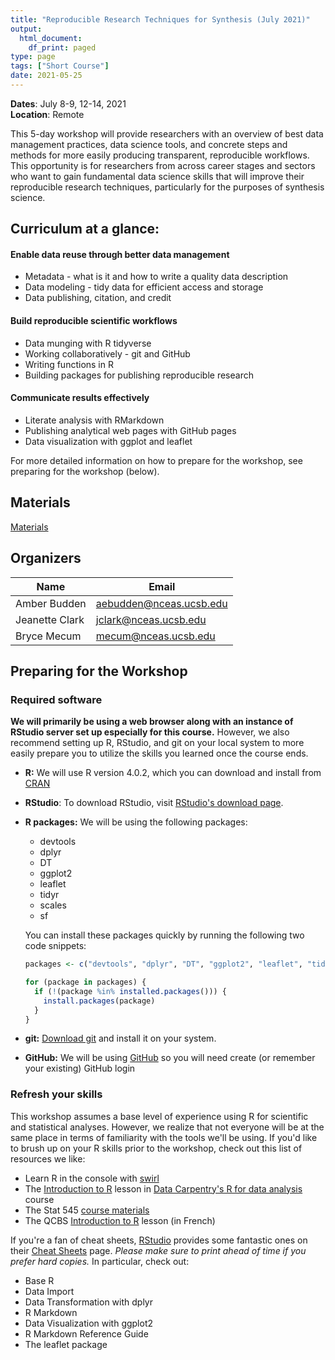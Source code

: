 ```yaml
---
title: "Reproducible Research Techniques for Synthesis (July 2021)"
output:
  html_document:
    df_print: paged
type: page
tags: ["Short Course"]
date: 2021-05-25
---
```


__Dates__: July 8-9, 12-14, 2021<br>
__Location__: Remote<br>

This 5-day workshop will provide researchers with an overview of best data management practices, data science tools, and concrete steps and methods for more easily producing transparent, reproducible workflows. This opportunity is for researchers from across career stages and sectors who want to gain fundamental data science skills that will improve their reproducible research techniques, particularly for the purposes of synthesis science.


## Curriculum at a glance:

#### Enable data reuse through better data management

* Metadata - what is it and how to write a quality data description
* Data modeling - tidy data for efficient access and storage
* Data publishing, citation, and credit

#### Build reproducible scientific workflows

* Data munging with R tidyverse
* Working collaboratively - git and GitHub
* Writing functions in R
* Building packages for publishing reproducible research

#### Communicate results effectively

* Literate analysis with RMarkdown
* Publishing analytical web pages with GitHub pages
* Data visualization with ggplot and leaflet

For more detailed information on how to prepare for the workshop, see preparing for the workshop (below).

## Materials

[Materials](/2021-07-RRCourse)

## Organizers

|Name         | Email              |
|-------------|--------------------|
|Amber Budden | aebudden@nceas.ucsb.edu|
|Jeanette Clark| jclark@nceas.ucsb.edu |
|Bryce Mecum| mecum@nceas.ucsb.edu |

## Preparing for the Workshop

### Required software

**We will primarily be using a web browser along with an instance of RStudio server set
up especially for this course.** However, we also recommend setting up R, RStudio,
and git on your local system to more easily prepare you to utilize the skills you learned
once the course ends.

- **R:** We will use R version 4.0.2, which you can download and install from [CRAN](https://cran.rstudio.com)

- **RStudio**: To download RStudio, visit [RStudio's download page](https://www.rstudio.com/products/rstudio/download/).

- **R packages:** We will be using the following packages:

    - devtools
    - dplyr
    - DT
    - ggplot2
    - leaflet
    - tidyr
    - scales
    - sf

    You can install these packages quickly by running the following two code snippets:

    ```r
    packages <- c("devtools", "dplyr", "DT", "ggplot2", "leaflet", "tidyr", "scales", "sf")
    ```

    ```r
    for (package in packages) {
      if (!(package %in% installed.packages())) {
        install.packages(package)
      }
    }
    ```

- **git:** [Download git](https://git-scm.com/downloads) and install it on your system.
- **GitHub:** We will be using [GitHub](https://github.com) so you will need create (or remember your existing) GitHub login

### Refresh your skills

This workshop assumes a base level of experience using R for scientific and statistical analyses.
However, we realize that not everyone will be at the same place in terms of familiarity with the tools we'll be using.
If you'd like to brush up on your R skills prior to the workshop, check out this list of resources we like:

- Learn R in the console with [swirl](https://swirlstats.com/)
- The [Introduction to R](http://www.datacarpentry.org/R-ecology-lesson/01-intro-to-r.html) lesson in [Data Carpentry's R for data analysis](http://www.datacarpentry.org/R-ecology-lesson/) course
- The Stat 545 [course materials](https://stat545.com/r-basics.html)
- The QCBS [Introduction to R](https://qcbs.ca/wiki/r) lesson (in French)

If you're a fan of cheat sheets, [RStudio](https://www.rstudio.com) provides some fantastic ones on their [Cheat Sheets](https://www.rstudio.com/resources/cheatsheets/) page.
*Please make sure to print ahead of time if you prefer hard copies.*
In particular, check out:

* Base R
* Data Import
* Data Transformation with dplyr
* R Markdown
* Data Visualization with ggplot2
* R Markdown Reference Guide
* The leaflet package
